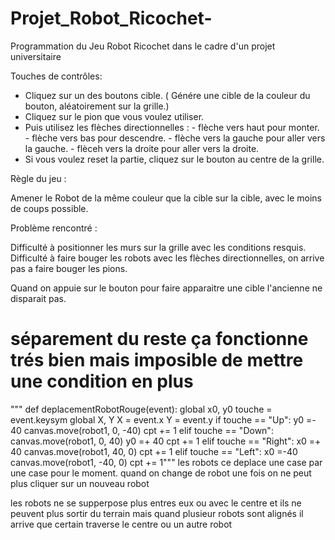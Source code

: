 # Projet_Robot_Ricochet-
Programmation du Jeu Robot Ricochet dans le cadre d'un projet universitaire 

Touches de contrôles: 

- Cliquez sur un des boutons cible. ( Génére une cible de la couleur du bouton, aléatoirement sur la grille.)
- Cliquez sur le pion que vous voulez utiliser.
- Puis utilisez les flèches directionnelles :  - flèche vers haut pour monter. 
                                               - flèche vers bas pour descendre. 
                                               - flèche vers la gauche pour aller vers la gauche. 
                                               - flèceh vers la droite pour aller vers la droite.
- Si vous voulez reset la partie, cliquez sur le bouton au centre de la grille.

Règle du jeu :

Amener le Robot de la même couleur que la cible sur la cible, avec le moins de coups possible. 

Problème rencontré : 

Difficulté à positionner les murs sur la grille avec les conditions resquis. 
Difficulté à faire bouger les robots avec les flèches directionnelles, on arrive pas a faire bouger les pions. 

Quand on appuie sur le bouton pour faire apparaitre une cible l'ancienne ne disparait pas.


# séparement du reste ça fonctionne trés bien mais imposible de mettre une condition en plus 
"""
def deplacementRobotRouge(event):
    global x0, y0
    touche = event.keysym
    global X, Y
    X = event.x
    Y = event.y
    if touche == "Up": 
                y0 =- 40
                canvas.move(robot1, 0, -40)
                cpt += 1
    elif touche == "Down":
                canvas.move(robot1, 0, 40)
                y0 =+ 40
                cpt += 1
    elif touche == "Right":
                x0 =+ 40
                canvas.move(robot1, 40, 0)
                cpt += 1
    elif touche == "Left":
                x0 =-40
                canvas.move(robot1, -40, 0)
                cpt += 1"""
les robots ce deplace une case par une case pour le moment.
quand on change de robot une fois on ne peut plus cliquer sur un nouveau robot

les robots ne se supperpose plus entres eux ou avec le centre et ils ne peuvent plus sortir du terrain mais quand plusieur robots sont alignés 
il arrive que certain traverse le centre ou un autre robot 


